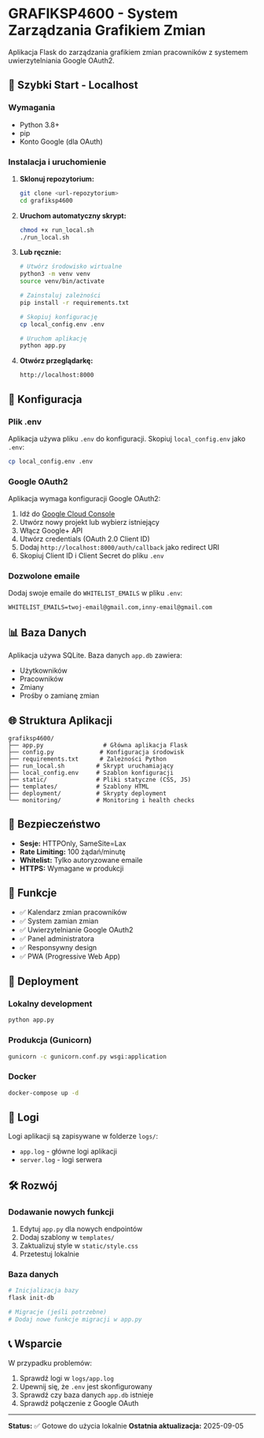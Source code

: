 # GRAFIKSP4600 - System Zarządzania Grafikiem Zmian

Aplikacja Flask do zarządzania grafikiem zmian pracowników z systemem uwierzytelniania Google OAuth2.

## 🚀 Szybki Start - Localhost

### Wymagania
- Python 3.8+
- pip
- Konto Google (dla OAuth)

### Instalacja i uruchomienie

1. **Sklonuj repozytorium:**
   ```bash
   git clone <url-repozytorium>
   cd grafiksp4600
   ```

2. **Uruchom automatyczny skrypt:**
   ```bash
   chmod +x run_local.sh
   ./run_local.sh
   ```

3. **Lub ręcznie:**
   ```bash
   # Utwórz środowisko wirtualne
   python3 -m venv venv
   source venv/bin/activate
   
   # Zainstaluj zależności
   pip install -r requirements.txt
   
   # Skopiuj konfigurację
   cp local_config.env .env
   
   # Uruchom aplikację
   python app.py
   ```

4. **Otwórz przeglądarkę:**
   ```
   http://localhost:8000
   ```

## 🔧 Konfiguracja

### Plik .env
Aplikacja używa pliku `.env` do konfiguracji. Skopiuj `local_config.env` jako `.env`:

```bash
cp local_config.env .env
```

### Google OAuth2
Aplikacja wymaga konfiguracji Google OAuth2:
1. Idź do [Google Cloud Console](https://console.cloud.google.com/)
2. Utwórz nowy projekt lub wybierz istniejący
3. Włącz Google+ API
4. Utwórz credentials (OAuth 2.0 Client ID)
5. Dodaj `http://localhost:8000/auth/callback` jako redirect URI
6. Skopiuj Client ID i Client Secret do pliku `.env`

### Dozwolone emaile
Dodaj swoje emaile do `WHITELIST_EMAILS` w pliku `.env`:
```
WHITELIST_EMAILS=twoj-email@gmail.com,inny-email@gmail.com
```

## 📊 Baza Danych

Aplikacja używa SQLite. Baza danych `app.db` zawiera:
- Użytkowników
- Pracowników
- Zmiany
- Prośby o zamianę zmian

## 🌐 Struktura Aplikacji

```
grafiksp4600/
├── app.py                 # Główna aplikacja Flask
├── config.py             # Konfiguracja środowisk
├── requirements.txt      # Zależności Python
├── run_local.sh         # Skrypt uruchamiający
├── local_config.env     # Szablon konfiguracji
├── static/              # Pliki statyczne (CSS, JS)
├── templates/           # Szablony HTML
├── deployment/          # Skrypty deployment
└── monitoring/          # Monitoring i health checks
```

## 🔐 Bezpieczeństwo

- **Sesje:** HTTPOnly, SameSite=Lax
- **Rate Limiting:** 100 żądań/minutę
- **Whitelist:** Tylko autoryzowane emaile
- **HTTPS:** Wymagane w produkcji

## 📱 Funkcje

- ✅ Kalendarz zmian pracowników
- ✅ System zamian zmian
- ✅ Uwierzytelnianie Google OAuth2
- ✅ Panel administratora
- ✅ Responsywny design
- ✅ PWA (Progressive Web App)

## 🚀 Deployment

### Lokalny development
```bash
python app.py
```

### Produkcja (Gunicorn)
```bash
gunicorn -c gunicorn.conf.py wsgi:application
```

### Docker
```bash
docker-compose up -d
```

## 📝 Logi

Logi aplikacji są zapisywane w folderze `logs/`:
- `app.log` - główne logi aplikacji
- `server.log` - logi serwera

## 🛠️ Rozwój

### Dodawanie nowych funkcji
1. Edytuj `app.py` dla nowych endpointów
2. Dodaj szablony w `templates/`
3. Zaktualizuj style w `static/style.css`
4. Przetestuj lokalnie

### Baza danych
```bash
# Inicjalizacja bazy
flask init-db

# Migracje (jeśli potrzebne)
# Dodaj nowe funkcje migracji w app.py
```

## 📞 Wsparcie

W przypadku problemów:
1. Sprawdź logi w `logs/app.log`
2. Upewnij się, że `.env` jest skonfigurowany
3. Sprawdź czy baza danych `app.db` istnieje
4. Sprawdź połączenie z Google OAuth

---

**Status:** ✅ Gotowe do użycia lokalnie
**Ostatnia aktualizacja:** 2025-09-05